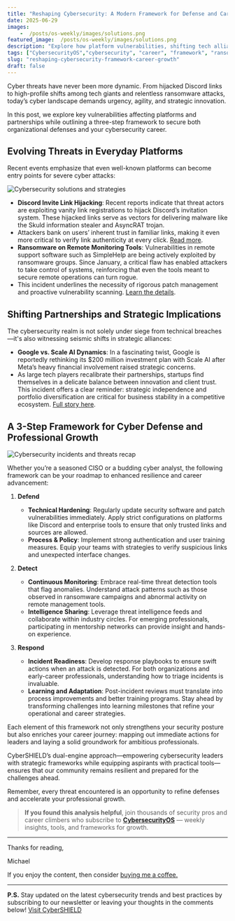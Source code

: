 ```yaml
---
title: "Reshaping Cybersecurity: A Modern Framework for Defense and Career Growth"
date: 2025-06-29
images:
    -  /posts/os-weekly/images/solutions.png
featured_image:  /posts/os-weekly/images/solutions.png
description: "Explore how platform vulnerabilities, shifting tech alliances, and a 3-step framework can elevate both your cybersecurity posture and your professional growth."
tags: ["CybersecurityOS","cybersecurity", "career", "framework", "ransomware", "discord", "strategic risk"]
slug: "reshaping-cybersecurity-framework-career-growth"
draft: false
---
```

Cyber threats have never been more dynamic. From hijacked Discord links to high-profile shifts among tech giants and relentless ransomware attacks, today’s cyber landscape demands urgency, agility, and strategic innovation.

In this post, we explore key vulnerabilities affecting platforms and partnerships while outlining a three-step framework to secure both organizational defenses and your cybersecurity career.

## Evolving Threats in Everyday Platforms

Recent events emphasize that even well-known platforms can become entry points for severe cyber attacks:

![Cybersecurity solutions and strategies](/posts/os-weekly/images/solutions.png)

- **Discord Invite Link Hijacking**: Recent reports indicate that threat actors are exploiting vanity link registrations to hijack Discord’s invitation system. These hijacked links serve as vectors for delivering malware like the Skuld information stealer and AsyncRAT trojan.
- Attackers bank on users’ inherent trust in familiar links, making it even more critical to verify link authenticity at every click. [Read more](https://thehackernews.com/2025/06/discord-invite-link-hijacking-delivers.html).
- **Ransomware on Remote Monitoring Tools**: Vulnerabilities in remote support software such as SimpleHelp are being actively exploited by ransomware groups. Since January, a critical flaw has enabled attackers to take control of systems, reinforcing that even the tools meant to secure remote operations can turn rogue.
- This incident underlines the necessity of rigorous patch management and proactive vulnerability scanning. [Learn the details](https://www.darkreading.com/cyberattacks-data-breaches/cisa-ransomware-attacks-simplehelp-rmm).

## Shifting Partnerships and Strategic Implications

The cybersecurity realm is not solely under siege from technical breaches—it's also witnessing seismic shifts in strategic alliances:

- **Google vs. Scale AI Dynamics**: In a fascinating twist, Google is reportedly rethinking its $200 million investment plan with Scale AI after Meta’s heavy financial involvement raised strategic concerns.
- As large tech players recalibrate their partnerships, startups find themselves in a delicate balance between innovation and client trust. This incident offers a clear reminder: strategic independence and portfolio diversification are critical for business stability in a competitive ecosystem. [Full story here](https://techcrunch.com/2025/06/14/google-reportedly-plans-to-cut-ties-with-scale-ai/).

## A 3-Step Framework for Cyber Defense and Professional Growth

![Cybersecurity incidents and threats recap](/posts/os-weekly/images/threat-recap.png)

Whether you’re a seasoned CISO or a budding cyber analyst, the following framework can be your roadmap to enhanced resilience and career advancement:

1. **Defend**  
   - **Technical Hardening**: Regularly update security software and patch vulnerabilities immediately. Apply strict configurations on platforms like Discord and enterprise tools to ensure that only trusted links and sources are allowed.
   - **Process & Policy**: Implement strong authentication and user training measures. Equip your teams with strategies to verify suspicious links and unexpected interface changes.

2. **Detect**  
   - **Continuous Monitoring**: Embrace real-time threat detection tools that flag anomalies. Understand attack patterns such as those observed in ransomware campaigns and abnormal activity on remote management tools.
   - **Intelligence Sharing**: Leverage threat intelligence feeds and collaborate within industry circles. For emerging professionals, participating in mentorship networks can provide insight and hands-on experience.

3. **Respond**  
   - **Incident Readiness**: Develop response playbooks to ensure swift actions when an attack is detected. For both organizations and early-career professionals, understanding how to triage incidents is invaluable.
   - **Learning and Adaptation**: Post-incident reviews must translate into process improvements and better training programs. Stay ahead by transforming challenges into learning milestones that refine your operational and career strategies.

Each element of this framework not only strengthens your security posture but also enriches your career journey: mapping out immediate actions for leaders and laying a solid groundwork for ambitious professionals.

CyberSHIELD’s dual-engine approach—empowering cybersecurity leaders with strategic frameworks while equipping aspirants with practical tools—ensures that our community remains resilient and prepared for the challenges ahead.

Remember, every threat encountered is an opportunity to refine defenses and accelerate your professional growth.

> **If you found this analysis helpful**, join thousands of security pros and career climbers who subscribe to [**CybersecurityOS**](https://store.cybersecurityos.net) — weekly insights, tools, and frameworks for growth.

---

Thanks for reading,

Michael

If you enjoy the content, then consider [buying me a coffee.](https://store.cybersecurityos.net/coffee)

---

**P.S.** Stay updated on the latest cybersecurity trends and best practices by subscribing to our newsletter or leaving your thoughts in the comments below! [Visit CyberSHIELD](https://cybershieldacademy.net)
